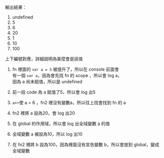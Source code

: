 輸出結果：  

1. undefined  
2. 5  
3. 6  
4. 20  
5. 1  
6. 10  
7. 100  

上下編號對應，詳細說明為甚麼會是該值

1. fn 裡面的 `var a = 5` 被提升了，所以在 console 前面會  
有一個 `var a`，因為會先找 fn 的 scope ，所以會 log a，  
因為 a 尚未賦值，所以是 undefined  

2. 前一段 code 為 a 賦值了5，所以會 log 出5  
3. `a++`使 a = 6 ，fn2 裡沒有變數a，所以往上找會找到 fn 的 a  
4. fn2 裡將 a 設為20，會 log 出20  
5. 在 global 的作用域，所以會 log 出全域變數 a 的值  
6. 全域變數 a 被設為10，所以 log 出10  
7. 在 fn2 裡將 b 設為100，因為裡面沒有宣告變數 b，所以會放到 global，變成全域變數




